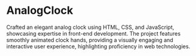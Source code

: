 # AnalogClock
 Crafted an elegant analog clock using HTML, CSS, and JavaScript, showcasing expertise in front-end development. The project features smoothly animated clock hands, providing a visually engaging and interactive user experience, highlighting proficiency in web technologies.
